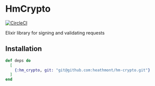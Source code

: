 # HmCrypto

[![CircleCI](https://circleci.com/gh/heathmont/hm-crypto.svg?style=shield&circle-token=c1b594b3ee6dadc82c44d0c0e6d68db18230e324)](https://circleci.com/gh/heathmont/hm-crypto)

Elixir library for signing and validating requests

## Installation

```elixir
def deps do
  [
    {:hm_crypto, git: "git@github.com:heathmont/hm-crypto.git"}
  ]
end
```
